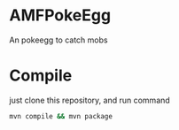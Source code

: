 # AMFPokeEgg
An pokeegg to catch mobs

# Compile

just clone this repository, and run command

```bash
mvn compile && mvn package
```